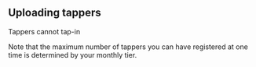 ## Uploading tappers
Tappers cannot tap-in 

Note that the maximum number of tappers you can have registered at one time is determined by your monthly tier.

<!--stackedit_data:
eyJoaXN0b3J5IjpbNTc3MzM0MzYzXX0=
-->